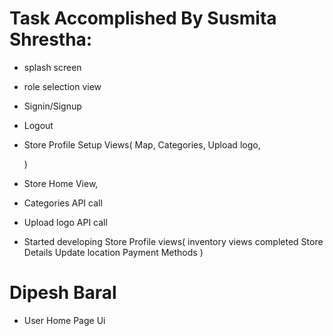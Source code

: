 # Task Accomplished By Susmita Shrestha:

- splash screen
- role selection view
- Signin/Signup
- Logout
- Store Profile Setup Views(
    Map,
    Categories,
    Upload logo,
    
    )
- Store Home View,
- Categories API call
- Upload logo API call
- Started developing Store Profile views(
    inventory views completed
    Store Details
    Update location
    Payment Methods
    )

# Dipesh Baral
- User Home Page Ui
